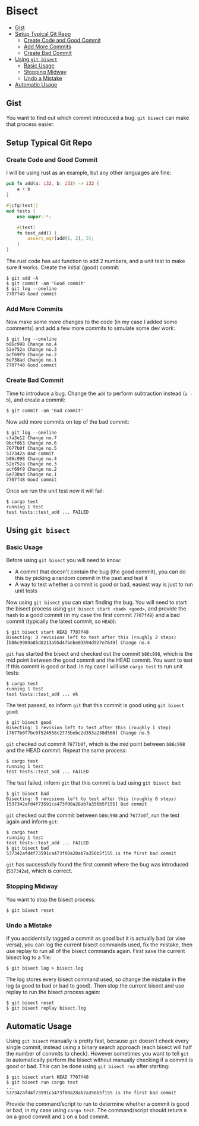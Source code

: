 # Bisect

- [Gist](#gist)
- [Setup Typical Git Repo](#setup-typical-git-repo)
    - [Create Code and Good Commit](#create-code-and-good-commit)
    - [Add More Commits](#add-more-commits)
    - [Create Bad Commit](#create-bad-commit)
- [Using `git bisect`](#using-git-bisect)
    - [Basic Usage](#basic-usage)
    - [Stopping Midway](#stopping-midway)
    - [Undo a Mistake](#undo-a-mistake)
- [Automatic Usage](#automatic-usage)

## Gist
You want to find out which commit introduced a bug. `git bisect` can make that process easier.

## Setup Typical Git Repo
### Create Code and Good Commit
I will be using rust as an example, but any other languages are fine:
```rust
pub fn add(a: i32, b: i32) -> i32 {
    a + b
}

#[cfg(test)]
mod tests {
    use super::*;

    #[test]
    fn test_add() {
        assert_eq!(add(1, 2), 3);
    }
}
```

The rust code has `add` function to add 2 numbers, and a unit test to make sure it works. Create the initial (good) commit:
```
$ git add -A
$ git commit -am 'Good commit'
$ git log --oneline
7707f48 Good commit
```

### Add More Commits
Now make some more changes to the code (in my case I added some comments) and add a few more commits to simulate some dev work:
```
$ git log --oneline
b86c998 Change no.4
52e752a Change no.3
acf69f9 Change no.2
6e738ad Change no.1
7707f48 Good commit
```

### Create Bad Commit
Time to introduce a bug. Change the `add` to perform subtraction instead (`a - b`), and create a commit:
```
$ git commit -am 'Bad commit'
```

Now add more commits on top of the bad commit:
```
$ git log --oneline
cfa3e12 Change no.7
0bcfd63 Change no.6
7677b0f Change no.5
537342a Bad commit
b86c998 Change no.4
52e752a Change no.3
acf69f9 Change no.2
6e738ad Change no.1
7707f48 Good commit
```

Once we run the unit test now it will fail:
```
$ cargo test
running 1 test
test tests::test_add ... FAILED
```

## Using `git bisect`
### Basic Usage
Before using `git bisect` you will need to know:
- A commit that doesn't contain the bug (the good commit), you can do this by picking a random commit in the past and test it
- A way to test whether a commit is good or bad, easiest way is just to run unit tests

Now using `git bisect` you can start finding the bug. You will need to start the bisect process using `git bisect start <bad> <good>`, and provide the hash to a good commit (in my case the first commit `7707f48`) and a bad commit (typically the latest commit, so `HEAD`):
```
$ git bisect start HEAD 7707f48
Bisecting: 3 revisions left to test after this (roughly 2 steps)
[b86c9989a85d8213a95d47bebe03594d927e7649] Change no.4
```

`git` has started the bisect and checked out the commit `b86c998`, which is the mid point between the good commit and the HEAD commit. You want to test if this commit is good or bad. In my case I will use `cargo test` to run unit tests:
```
$ cargo test
running 1 test
test tests::test_add ... ok
```

The test passed, so inform `git` that this commit is good using `git bisect good`:
```
$ git bisect good
Bisecting: 1 revision left to test after this (roughly 1 step)
[7677b0f7bc0f524558c2775bebc2d353a238d560] Change no.5
```

`git` checked out commit `7677b0f`, which is the mid point between `b86c998` and the HEAD commit. Repeat the same process:
```
$ cargo test
running 1 test
test tests::test_add ... FAILED
```

The test failed, inform `git` that this commit is bad using `git bisect bad`:
```
$ git bisect bad
Bisecting: 0 revisions left to test after this (roughly 0 steps)
[537342afd4f73591ca473f00a28ab7a356b5f155] Bad commit
```

`git` checked out the commit between `b86c998` and `7677b0f`, run the test again and inform `git`:
```
$ cargo test
running 1 test
test tests::test_add ... FAILED
$ git bisect bad
537342afd4f73591ca473f00a28ab7a356b5f155 is the first bad commit
```
`git` has successfully found the first commit where the bug was introduced (`537342a`), which is correct.

### Stopping Midway
You want to stop the bisect process:
```
$ git bisect reset
```

### Undo a Mistake
If you accidentally tagged a commit as good but it is actually bad (or vise versa), you can log the current bisect commands used, fix the mistake, then use replay to run all of the bisect commands again. First save the current bisect log to a file:
```
$ git bisect log > bisect.log
```

The log stores every bisect command used, so change the mistake in the log (a good to bad or bad to good). Then stop the current bisect and use replay to run the bisect process again:
```
$ git bisect reset
$ git bisect replay bisect.log
```

## Automatic Usage
Using `git bisect` manually is pretty fast, because `git` doesn't check every single commit, instead using a binary search approach (each bisect will half the number of commits to check). However sometimes you want to tell `git` to automatically perform the bisect without manually checking if a commit is good or bad. This can be done using `git bisect run` after starting:
```
$ git bisect start HEAD 7707f48
$ git bisect run cargo test
...
537342afd4f73591ca473f00a28ab7a356b5f155 is the first bad commit
```

Provide the command/script to run to determine whether a commit is good or bad, in my case using `cargo test`. The command/script should return `0` on a good commit and `1` on a bad commit.
